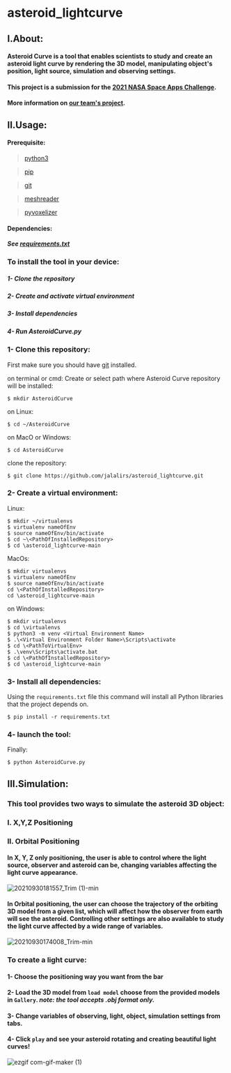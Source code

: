 # asteroid_lightcurve

## I.About:
#### Asteroid Curve is a tool that enables scientists to study and create an asteroid light curve by rendering the 3D model, manipulating object's position, light source, simulation and observing settings. 
#### This project is a submission for the [2021 NASA Space Apps Challenge](https://www.spaceappschallenge.org/about/). 
#### More information on [our team's project](https://www.youtube.com/watch?v=3P302Ph8n6g).


## II.Usage:
#### Prerequisite:
>[python3](https://www.python.org/downloads/)


>[pip](https://pypi.org/project/pip/)


>[git](https://git-scm.com/downloads)


>[meshreader](https://github.com/p-hofmann/MeshReader)


>[pyvoxelizer](https://github.com/p-hofmann/PyVoxelizer)

#### Dependencies:
***See [requirements.txt](https://github.com/jalalirs/asteroid_lightcurve/blob/main/requirements.txt)***


### To install the tool in your device:
##### 1- Clone the repository
##### 2- Create and activate virtual environment
##### 3- Install dependencies
##### 4- Run AsteroidCurve.py

### 1- Clone this repository:
First make sure you should have [git](https://git-scm.com/downloads) installed.

on terminal or cmd:
Create or select path where Asteroid Curve repository will be installed:
```
$ mkdir AsteroidCurve
```
on Linux:
```
$ cd ~/AsteroidCurve
```
on MacO or Windows:
```
$ cd AsteroidCurve
```
clone the repository:
```
$ git clone https://github.com/jalalirs/asteroid_lightcurve.git
```

### 2- Create a virtual environment:

Linux:
```
$ mkdir ~/virtualenvs
$ virtualenv nameOfEnv
$ source nameOfEnv/bin/activate
$ cd ~\<PathOfInstalledRepository>
$ cd \asteroid_lightcurve-main
```
MacOs:
```
$ mkdir virtualenvs
$ virtualenv nameOfEnv
$ source nameOfEnv/bin/activate
cd \<PathOfInstalledRepository>
cd \asteroid_lightcurve-main
```
on Windows:
```
$ mkdir virtualenvs
$ cd \virtualenvs
$ python3 -m venv <Virtual Environment Name>
$ .\<Virtual Environment Folder Name>\Scripts\activate
$ cd \<PathToVirtualEnv>
$ .\venv\Scripts\activate.bat
$ cd \<PathOfInstalledRepository>
$ cd \asteroid_lightcurve-main
```

### 3- Install all dependencies:
Using the `requirements.txt` file this command will install all Python libraries that the project depends on.
```
$ pip install -r requirements.txt
```

### 4- launch the tool:
Finally:
```
$ python AsteroidCurve.py
```



## III.Simulation:
### This tool provides two ways to simulate the asteroid 3D object:
### I. X,Y,Z Positioning
### II. Orbital Positioning

#### In X, Y, Z only positioning, the user is able to control where the light source, observer and asteroid can be, changing variables affecting the light curve appearance.
![20210930181557_Trim (1)-min](https://user-images.githubusercontent.com/83130573/135499736-1eb66f1c-464a-4231-bdb8-7fba0dc305fc.gif)

#### In Orbital positioning, the user can choose the trajectory of the orbiting 3D model from a given list, which will affect how the observer from earth will see the asteroid. Controlling other settings are also available to study the light curve affected by a wide range of variables.
![20210930174008_Trim-min](https://user-images.githubusercontent.com/83130573/135499921-12c35a1f-2778-49fd-a559-3a4dc323195c.gif)


### To create a light curve:
#### 1- Choose the positioning way you want from the bar 
#### 2- Load the 3D model from `load model` choose from the provided models in `Gallery`. ***note: the tool accepts .obj format only.***
#### 3- Change variables of observing, light, object, simulation settings from tabs.
#### 4- Click `play` and see your asteroid rotating and creating beautiful light curves!

![ezgif com-gif-maker (1)](https://user-images.githubusercontent.com/83130573/135501739-f0ba9732-206b-4553-ad82-1a9317e0f3ce.gif)



